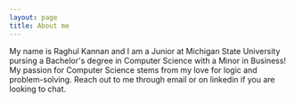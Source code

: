 ```yaml
---
layout: page
title: About me
---
```


My name is Raghul Kannan and I am a Junior at Michigan State University pursing a Bachelor's degree in Computer Science with a Minor in Business! My passion for Computer Science stems from my love for logic and problem-solving. Reach out to me through email or on linkedin if you are looking to chat.
